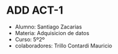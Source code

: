 # ADD ACT-1
* Alumno: Santiago Zacarias
* Materia: Adquisicion de datos
* Curso: 5º2º
* colaboradores: Trillo Contardi Mauricio
